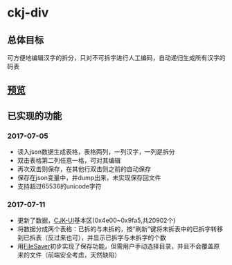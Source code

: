 # ckj-div

## 总体目标

可方便地编辑汉字的拆分，只对不可拆字进行人工编码，自动递归生成所有汉字的码表

## [预览](https://deqoder.github.io/ckj-div/main.html)

## 已实现的功能
### 2017-07-05
* 读入json数据生成表格，表格两列，一列汉字，一列是拆分
* 双击表格第二列任意一格，可对其编辑
* 再次双击则保存，在其他行双击则之前的自动保存
* 保存在json变量中，并dump出来，未实现保存回文件
* 支持超过65536的unicode字符

### 2017-07-11
* 更新了数据，[CJK-UI](https://en.wikipedia.org/wiki/CJK_Unified_Ideographs)基本区(0x4e00~0x9fa5,共20902个)
* 将数据分成两个表格：已拆的与未拆的，按“刷新”键将未拆表中的已拆字转移到已拆表（反过来也可），并显示已拆字与未拆字的个数
* 用[FileSaver](https://github.com/eligrey/FileSaver.js/)初步实现了保存功能，但需用户手动选择目录，并且不会覆盖原来的文件（前端安全考虑，天然缺陷）
